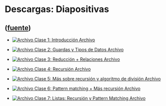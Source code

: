 # Descargas: Diapositivas
([fuente](https://campus.exactas.uba.ar/course/view.php?id=1095&section=3))
---
  - [ ![Archivo](https://campus.exactas.uba.ar/theme/image.php/magazine/core/1462913092/f/pdf) Clase 1: Introducción  Archivo  ](https://campus.exactas.uba.ar/mod/resource/view.php?id=57234)

  - [ ![Archivo](https://campus.exactas.uba.ar/theme/image.php/magazine/core/1462913092/f/pdf) Clase 2: Guardas y Tipos de Datos  Archivo  ](https://campus.exactas.uba.ar/mod/resource/view.php?id=57371)

  - [ ![Archivo](https://campus.exactas.uba.ar/theme/image.php/magazine/core/1462913092/f/pdf) Clase 3: Reducción + Relaciones  Archivo  ](https://campus.exactas.uba.ar/mod/resource/view.php?id=58110)

  - [ ![Archivo](https://campus.exactas.uba.ar/theme/image.php/magazine/core/1462913092/f/pdf) Clase 4: Recursión  Archivo  ](https://campus.exactas.uba.ar/mod/resource/view.php?id=58641)

  - [ ![Archivo](https://campus.exactas.uba.ar/theme/image.php/magazine/core/1462913092/f/pdf) Clase 5: Más sobre recursión y algoritmo de división  Archivo  ](https://campus.exactas.uba.ar/mod/resource/view.php?id=58718)

  - [ ![Archivo](https://campus.exactas.uba.ar/theme/image.php/magazine/core/1462913092/f/pdf) Clase 6: Pattern matching + Más recursión  Archivo  ](https://campus.exactas.uba.ar/mod/resource/view.php?id=58822)

  - [ ![Archivo](https://campus.exactas.uba.ar/theme/image.php/magazine/core/1462913092/f/pdf) Clase 7: Listas: Recursión y Pattern Matching  Archivo  ](https://campus.exactas.uba.ar/mod/resource/view.php?id=58875)

